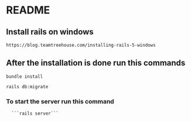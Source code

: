 # README
## Install rails on windows
   ```https://blog.teamtreehouse.com/installing-rails-5-windows```
 
## After the installation is done run this commands
  ```bundle install```
  
  ```rails db:migrate```
  
  ### To start the server run this command
      ```rails server``` 
